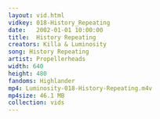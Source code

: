 ```yaml
---
layout: vid.html
vidkey: 018-History_Repeating
date:   2002-01-01 10:00:00
title:  History Repeating
creators: Killa & Luminosity
song: History Repeating
artist: Propellerheads
width: 640
height: 480
fandoms: Highlander
mp4: Luminosity-018-History-Repeating.m4v
mp4size: 46.1 MB
collection: vids
---
```


  <div>
  
  </div>
  